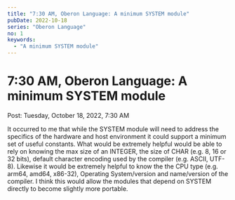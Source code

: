 ```yaml
---
title: "7:30 AM, Oberon Language: A minimum SYSTEM module"
pubDate: 2022-10-18
series: "Oberon Language"
no: 1
keywords:
  - "A minimum SYSTEM module"
---
```


# 7:30 AM, Oberon Language: A minimum SYSTEM module

Post: Tuesday, October 18, 2022, 7:30 AM

It occurred to me that while the SYSTEM module will need to address the specifics of the hardware and host environment it could support a minimum set of useful constants. What would be extremely helpful would be able to rely on knowing the max size of an INTEGER, the size of CHAR (e.g. 8, 16 or 32 bits), default character encoding used by the compiler (e.g. ASCII, UTF-8). Likewise it would be extremely helpful to know the the CPU type (e.g. arm64, amd64, x86-32), Operating System/version and name/version of the compiler.  I think this would allow the modules that depend on SYSTEM directly to become slightly more portable.


